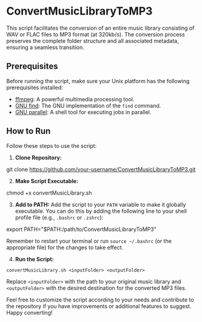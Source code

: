 # ConvertMusicLibraryToMP3

This script facilitates the conversion of an entire music library consisting of WAV or FLAC files to MP3 format (at 320kb/s). The conversion process preserves the complete folder structure and all associated metadata, ensuring a seamless transition.

## Prerequisites

Before running the script, make sure your Unix platform has the following prerequisites installed:

- [ffmpeg](https://ffmpeg.org/): A powerful multimedia processing tool.
- [GNU find](https://www.gnu.org/software/findutils/): The GNU implementation of the `find` command.
- [GNU parallel](https://www.gnu.org/software/parallel/): A shell tool for executing jobs in parallel.

## How to Run

Follow these steps to use the script:

1. **Clone Repository:**

git clone https://github.com/your-username/ConvertMusicLibraryToMP3.git


2. **Make Script Executable:**

chmod +x convertMusicLibrary.sh


3. **Add to PATH:**
Add the script to your `PATH` variable to make it globally executable. You can do this by adding the following line to your shell profile file (e.g., `.bashrc` or `.zshrc`):

export PATH="$PATH:/path/to/ConvertMusicLibraryToMP3"

Remember to restart your terminal or run `source ~/.bashrc` (or the appropriate file) for the changes to take effect.

4. **Run the Script:**

`convertMusicLibrary.sh <inputFolder> <outputFolder>`

Replace `<inputFolder>` with the path to your original music library and `<outputFolder>` with the desired destination for the converted MP3 files.

Feel free to customize the script according to your needs and contribute to the repository if you have improvements or additional features to suggest. Happy converting!


